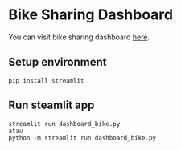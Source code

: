 # Bike Sharing Dashboard 
You can visit bike sharing dashboard [here](https://data-analytics-projects-8cykappuehiqmquvdqppts3.streamlit.app/).


## Setup environment
```
pip install streamlit
```

## Run steamlit app
```
streamlit run dashboard_bike.py
atau
python -m streamlit run dashboard_bike.py
```

